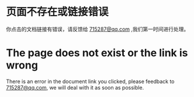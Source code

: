 # 页面不存在或链接错误

你点击的文档链接有错误，请反馈给 715287@qq.com ,我们第一时间进行处理。



# The page does not exist or the link is wrong
There is an error in the document link you clicked, please feedback to 715287@qq.com, we will deal with it as soon as possible.